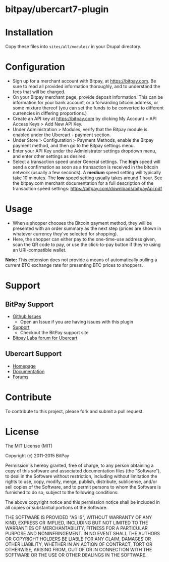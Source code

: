 bitpay/ubercart7-plugin
=======================

# Installation

Copy these files into `sites/all/modules/` in your Drupal directory.

# Configuration

* Sign up for a merchant account with Bitpay, at https://bitpay.com. Be sure to
  read all provided information thoroughly, and to understand the fees that
  will be charged.
* On your Bitpay merchant page, provide deposit information. This can be
  information for your bank account, or a forwarding bitcoin address, or some
  mixture thereof (you can set the funds to be converted to different
  currencies in differing proportions.)
* Create an API key at https://bitpay.com by clicking My Account > API Access
  Keys > Add New API Key.
* Under Administration > Modules, verify that the Bitpay module is enabled
  under the Ubercart - payment section.
* Under Store > Configuration > Payment Methods, enable the Bitpay payment
  method, and then go to the Bitpay settings menu.
* Enter your API Key under the Administrator settings dropdown menu, and enter
  other settings as desired.
* Select a transaction speed under General settings. The **high** speed will
  send a confirmation as soon as a transaction is received in the bitcoin
  network (usually a few seconds). A **medium** speed setting will typically
  take 10 minutes. The **low** speed setting usually takes around 1 hour. See
  the bitpay.com merchant documentation for a full description of the
  transaction speed settings: https://bitpay.com/downloads/bitpayApi.pdf

# Usage

* When a shopper chooses the Bitcoin payment method, they will be presented
  with an order summary as the next step (prices are shown in whatever
  currency they've selected for shopping). 
* Here, the shopper can either pay to the one-time-use address given, scan the
  QR code to pay, or use the click-to-pay button if they're using an
  URI-compatible wallet. 

**Note:** This extension does not provide a means of automatically pulling a
current BTC exchange rate for presenting BTC prices to shoppers.

# Support

## BitPay Support

* [Github Issues](https://github.com/bitpay/ubercart7-plugin/issues)
  * Open an Issue if you are having issues with this plugin
* [Support](https://support.bitpay.com/)
  * Checkout the BitPay support site
* [Bitpay Labs forum for Ubercart](http://bitpaylabs.com/c/plugins/ubercart)

## Ubercart Support

* [Homepage](http://www.ubercart.org/)
* [Documentation](http://www.ubercart.org/docs)
* [Forums](http://www.ubercart.org/forum)

# Contribute

To contribute to this project, please fork and submit a pull request.

# License

The MIT License (MIT)

Copyright (c) 2011-2015 BitPay

Permission is hereby granted, free of charge, to any person obtaining a copy
of this software and associated documentation files (the "Software"), to deal
in the Software without restriction, including without limitation the rights
to use, copy, modify, merge, publish, distribute, sublicense, and/or sell
copies of the Software, and to permit persons to whom the Software is
furnished to do so, subject to the following conditions:

The above copyright notice and this permission notice shall be included in
all copies or substantial portions of the Software.

THE SOFTWARE IS PROVIDED "AS IS", WITHOUT WARRANTY OF ANY KIND, EXPRESS OR
IMPLIED, INCLUDING BUT NOT LIMITED TO THE WARRANTIES OF MERCHANTABILITY,
FITNESS FOR A PARTICULAR PURPOSE AND NONINFRINGEMENT. IN NO EVENT SHALL THE
AUTHORS OR COPYRIGHT HOLDERS BE LIABLE FOR ANY CLAIM, DAMAGES OR OTHER
LIABILITY, WHETHER IN AN ACTION OF CONTRACT, TORT OR OTHERWISE, ARISING FROM,
OUT OF OR IN CONNECTION WITH THE SOFTWARE OR THE USE OR OTHER DEALINGS IN
THE SOFTWARE.
